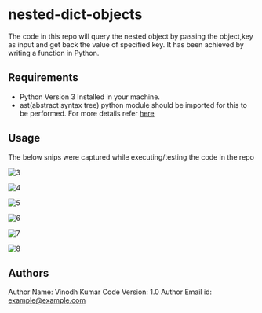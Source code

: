 # nested-dict-objects

The code in this repo will query the nested object by passing the object,key as input and get back the value of specified key. It has been achieved by writing a function in Python.

## Requirements

- Python Version 3 Installed in your machine.
- ast(abstract syntax tree) python module should be imported for this to be performed. For more details refer [here](https://docs.python.org/3/library/ast.html)

## Usage

The below snips were captured while executing/testing the code in the repo

![3](https://user-images.githubusercontent.com/39188223/146582994-5d25eb78-9a38-4481-baf3-868ce434ce59.png)

![4](https://user-images.githubusercontent.com/39188223/146582997-fb90e3d3-5c98-43ec-adeb-c4f1a11e6df9.png)

![5](https://user-images.githubusercontent.com/39188223/146582998-6d2e76d3-4e7c-4a16-a870-aa0766ac921e.png)

![6](https://user-images.githubusercontent.com/39188223/146583000-18ffee91-e5cb-4443-98aa-be06c5f61b8c.png)

![7](https://user-images.githubusercontent.com/39188223/146583002-cb2e5d52-7b5e-49ef-9be5-6b9355d1680d.png)

![8](https://user-images.githubusercontent.com/39188223/146583003-44aa2785-5561-4e0a-be46-2031849a1e61.png)

## Authors

Author Name: Vinodh Kumar
Code Version: 1.0
Author Email id: example@example.com
